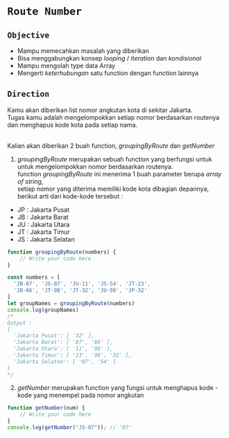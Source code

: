 # `Route Number`

## `Objective`

- Mampu memecahkan masalah yang diberikan
- Bisa menggabungkan konsep *looping* / *iteration* dan *kondisional*
- Mampu mengolah type data Array
- Mengerti *keterhubungan* satu function dengan function lainnya

## `Direction`

Kamu akan diberikan list nomor angkutan kota di sekitar Jakarta.  <br>
Tugas kamu adalah mengelompokkan setiap nomor berdasarkan routenya dan menghapus kode kota pada setiap nama. <br><br>

Kalian akan diberikan 2 buah function, _groupingByRoute_ dan _getNumber_

1. _groupingByRoute_ merupakan sebuah function yang berfungsi untuk untuk mengelompokkan nomor berdasarkan routenya. <br>
function _groupingByRoute_ ini menerima 1 buah parameter berupa *array of string*,<br>setiap nomor yang diterima memiliki kode kota dibagian depannya,
berikut arti dari kode-kode tersebut :
- JP : Jakarta Pusat
- JB : Jakarta Barat
- JU : Jakarta Utara
- JT : Jakarta Timur
- JS : Jakarta Selatan

```js
function groupingByRoute(numbers) {
    // Write your code here
}

const numbers = [
  'JB-87', 'JS-07', 'JU-11', 'JS-54', 'JT-23',
  'JB-66', 'JT-98', 'JT-32', 'JU-98', 'JP-32'
]
let groupNames = groupingByRoute(numbers)
console.log(groupNames)
/* 
Output :
{
  'Jakarta Pusat': [ '32' ],
  'Jakarta Barat': [ '87', '66' ],
  'Jakarta Utara': [ '11', '98' ],
  'Jakarta Timur': [ '23', '98', '32' ],    
  'Jakarta Selatan': [ '07', '54' ]
}
*/
```


2. _getNumber_ merupakan function yang fungsi untuk menghapus kode - kode yang menempel pada nomor angkutan
```js
function getNumber(num) {
    // Write your code here
}
console.log(getNumber("JS-07")); // '07'
```